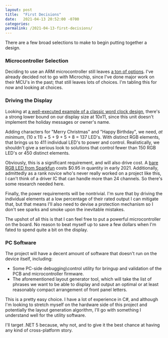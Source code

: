 ```yaml
---
layout: post
title:  "First Decisions"
date:   2021-04-13 20:52:00 -0700
categories:
permalink: /2021-04-13-first-decisions/
---
```

There are a few broad selections to make to begin putting together a design.

### Microcontroller Selection
Deciding to use an ARM microcontroller still leaves [a ton of options](https://en.wikipedia.org/wiki/List_of_common_microcontrollers). I've already decided not to go with Microchip, since I've done major work on their MCU's in the past; that still leaves lots of choices. I'm tabling this for now and looking at choices.

### Driving the Display
Looking at [a well-executed example of a classic word clock design](https://hackaday.com/2021/02/21/this-slimline-word-clock-uses-laser-etching-to-keep-things-simple/), there's a strong lower bound on our display size at 10x11, since this unit doesn't implement the holiday messages or owner's name.

Adding characters for "Merry Christmas" and "Happy Birthday", we need, *at minimum*, (10 x 11) + 5 + 9 + 5 + 8 = 137 LED's. With distinct RGB elements, that brings us to 411 individual LED's to power and control. Realistically, we shouldn't give a serious look to solutions that control fewer than 150 RGB LED's or 450 distinct elements.

Obviously, this is a significant requirement, and will also drive cost. A [bare RGB LED from Sparkfun](https://www.sparkfun.com/products/11120) costs $0.95 in quantity in early 2021. Additionally, admittedly as a rank novice who's never really worked on a project like this, I can't think of a driver IC that can handle more than 24 channels. So there's some research needed here.

Finally, the power requirements will be nontrivial. I'm sure that by driving the individual elements at a low percentage of their rated output I can mitigate that, but that means I'll also need to devise a protection mechanism so I don't see sparks and smoke upon the inevitable mistakes.

The upshot of all this is that I can feel free to put a powerful microcontroller on the board. No reason to beat myself up to save a few dollars when I'm fated to spend quite a bit on the display.

### PC Software
The project will have a decent amount of software that doesn't run on the device itself, including:

- Some PC-side debugging\control utility for bringup and validation of the PCB and microcontroller firmware.
- The aforementioned layout generator tool, which will take the list of phrases we want to be able to display and output an optimal or at least reasonably compact arrangement of front panel letters.

This is a pretty easy choice. I have a lot of experience in C#, and although I'm looking to stretch myself on the hardware side of this project and potentially the layout generation algorithm, I'll go with something I understand well for the utility software.

I'll target .NET 5 because, why not, and to give it the best chance at having any kind of cross-platform story.
